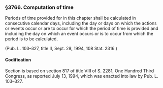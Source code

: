 ### §3766. Computation of time ###

Periods of time provided for in this chapter shall be calculated in consecutive calendar days, including the day or days on which the actions or events occur or are to occur for which the period of time is provided and including the day on which an event occurs or is to occur from which the period is to be calculated.

(Pub. L. 103–327, title II, Sept. 28, 1994, 108 Stat. 2316.)

#### Codification ####

Section is based on section 817 of title VIII of S. 2281, One Hundred Third Congress, as reported July 13, 1994, which was enacted into law by Pub. L. 103–327.